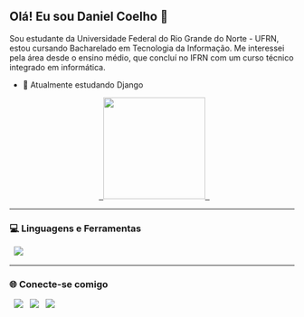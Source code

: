 ## Olá! Eu sou Daniel Coelho 👋
Sou estudante da Universidade Federal do Rio Grande do Norte - UFRN, estou cursando Bacharelado em Tecnologia da Informação. Me interessei pela área desde o ensino médio, que concluí no IFRN com um curso técnico integrado em informática.
- 🌱 Atualmente estudando Django

<div align="center">
  <a href="https://github.com/dcoelhosantos">
  <img height="180em" src="https://github-readme-stats.vercel.app/api/top-langs/?username=dcoelhosantos&layout=compact&langs_count=8&hide_progress=true&theme=radical"/>
  </a>
</div>

---

### 💻 Linguagens e Ferramentas

<p align="left">
  <img src="https://skillicons.dev/icons?i=python,django,c,cpp,java,rust,haskell,html,css,js" />
</p>

---

### 🌐 Conecte-se comigo

<p align="left">
  <a href="https://instagram.com/danielcoelho15" target="_blank"><img src="https://img.shields.io/badge/-Instagram-%23E4405F?style=for-the-badge&logo=instagram&logoColor=white" target="_blank"></a>
  <a href = "mailto:dcsantos1503@gmail.com"><img src="https://img.shields.io/badge/-Gmail-%23333?style=for-the-badge&logo=gmail&logoColor=white" target="_blank"></a>
  <a href="https://www.linkedin.com/in/daniel-coelho-dos-santos-066887220" target="_blank"><img src="https://img.shields.io/badge/-LinkedIn-%230077B5?style=for-the-badge&logo=linkedin&logoColor=white" target="_blank"></a>
</p>
